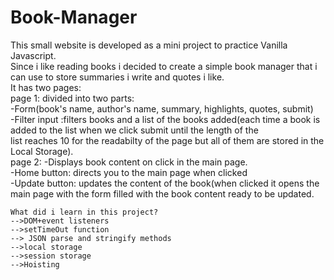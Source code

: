 # Book-Manager
This small website is developed as a mini project to practice Vanilla Javascript.  
Since i like reading books i decided to create a simple book manager that i can use to store summaries i write and quotes i like.  
It has two pages:  
    page 1: divided into two parts:  
                -Form(book's name, author's name, summary, highlights, quotes, submit)  
                -Filter input :filters books and a list of the books added(each time a book is added to the list when we click submit until the length of the   
                list reaches 10 for the readabilty of the page but all of them are stored in the Local Storage).  
    page 2: -Displays book content on click in the main page.  
            -Home button: directs you to the main page when clicked  
            -Update button: updates the content of the book(when clicked it opens the main page with the form filled with the book content ready to be updated.  
    
    What did i learn in this project?
    -->DOM+event listeners
    -->setTimeOut function
    --> JSON parse and stringify methods 
    -->local storage 
    -->session storage
    -->Hoisting
